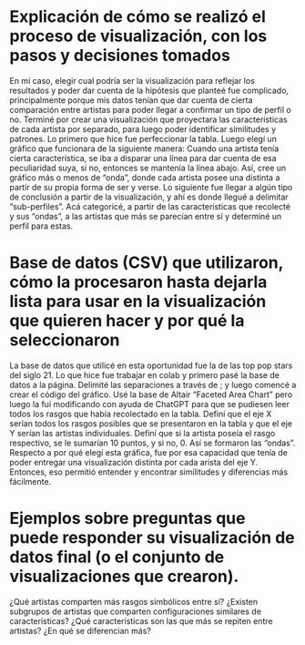 # Explicación de cómo se realizó el proceso de visualización, con los pasos y decisiones tomados
En mi caso, elegir cual podría ser la visualización para reflejar los resultados y poder dar cuenta de la hipótesis que planteé fue complicado, principalmente porque mis datos tenían que dar cuenta de cierta comparación entre artistas para poder llegar a confirmar un tipo de perfil o no. Terminé por crear una visualización que proyectara las características de cada artista por separado, para luego poder identificar similitudes y patrones. Lo primero que hice fue perfeccionar la tabla. Luego elegí un gráfico que funcionara de la siguiente manera: Cuando una artista tenía cierta característica, se iba a disparar una línea para dar cuenta de esa peculiaridad suya, si no, entonces se mantenía la línea abajo. Así, cree un gráfico más o menos de “onda”, donde cada artista posee una distinta a partir de su propia forma de ser y verse. Lo siguiente fue llegar a algún tipo de conclusión a partir de la visualización, y ahí es donde llegué a delimitar “sub-perfiles”. Acá categoricé, a partir de las características que recolecté y sus “ondas”, a las artistas que más se parecían entre sí y determiné un perfil para estas. 
# Base de datos (CSV) que utilizaron, cómo la procesaron hasta dejarla lista para usar en la visualización que quieren hacer y por qué la seleccionaron
La base de datos que utilicé en esta oportunidad fue la de las top pop stars del siglo 21. Lo que hice fue trabajar en colab y primero pasé la base de datos a la página. Delimité las separaciones a través de ; y luego comencé a crear el código del gráfico. Usé la base de Altair “Faceted Area Chart” pero luego la fui modificando con ayuda de ChatGPT para que se pudiesen leer todos los rasgos que había recolectado en la tabla. Definí que el eje X serían todos los rasgos posibles que se presentaron en la tabla y que el eje Y serían las artistas individuales. Definí que si la artista poseía el rasgo respectivo, se le sumarían 10 puntos, y si no, 0. Así se formaron las “ondas”. Respecto a por qué elegí esta gráfica, fue por esa capacidad que tenía de poder entregar una visualización distinta por cada arista del eje Y. Entonces, eso permitió entender y encontrar similitudes y diferencias más fácilmente. 
# Ejemplos sobre preguntas que puede responder su visualización de datos final (o el conjunto de visualizaciones que crearon).
¿Qué artistas comparten más rasgos simbólicos entre sí?
¿Existen subgrupos de artistas que comparten configuraciones similares de características?
¿Qué características son las que más se repiten entre artistas?
¿En qué se diferencian más?
